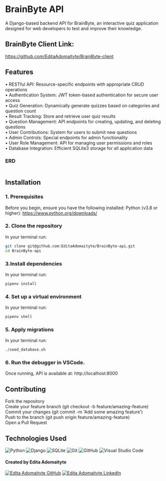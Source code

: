 # BrainByte API

A Django-based backend API for BrainByte, an interactive quiz application designed for web developers to test and improve their knowledge.

## BrainByte Client Link:
https://github.com/EditaAdomaityte/BrainByte-client

## Features
<p>
• RESTful API: Resource-specific endpoints with appropriate CRUD operations<br>
• Authentication System: JWT token-based authentication for secure user access<br>
• Quiz Generation: Dynamically generate quizzes based on categories and question count<br>
• Result Tracking: Store and retrieve user quiz results<br>
• Question Management: API endpoints for creating, updating, and deleting questions<br>
• User Contributions: System for users to submit new questions<br>
• Admin Controls: Special endpoints for admin functionality<br>
• User Role Management: API for managing user permissions and roles<br>
• Database Integration: Efficient SQLite3 storage for all application data<br>
</p>

### ERD

<img src="./src/pages/ERD.png" alt="">

## Installation

### 1. Prerequisites

Before you begin, ensure you have the following installed:
Python (v3.8 or higher):
https://www.python.org/downloads/

### 2. Clone the repository
In your terminal run:
```sh
git clone git@github.com:EditaAdomaityte/BrainByte-api.git
cd BrainByte-api
```
### 3.Install dependencies
In your terminal run:
```sh
pipenv install
```

### 4. Set up a virtual environment
In your terminal run:
```sh
pipenv shell
```

### 5. Apply migrations
In your terminal run:
```sh
./seed_database.sh
```
### 6. Run the debugger in VSCode.
 Once running, API is available at: http://localhost:8000

## Contributing
<p> 
Fork the repository<br>
Create your feature branch (git checkout -b feature/amazing-feature)<br>
Commit your changes (git commit -m 'Add some amazing feature')<br>
Push to the branch (git push origin feature/amazing-feature)<br>
Open a Pull Request<br>
</p>

## Technologies Used
![Python](https://img.shields.io/badge/python%20-%2314354C.svg?&style=for-the-badge&logo=python&logoColor=white) 
![Django](https://img.shields.io/badge/django%20-%23092E20.svg?&style=for-the-badge&logo=django&logoColor=white)
![SQLite](https://img.shields.io/badge/sqlite-%2307405e.svg?&style=for-the-badge&logo=sqlite&logoColor=white)
![Git](https://img.shields.io/badge/git%20-%23F05033.svg?&style=for-the-badge&logo=git&logoColor=white) 
![GitHub](https://img.shields.io/badge/github%20-%23121011.svg?&style=for-the-badge&logo=github&logoColor=white) 
![Visual Studio Code](https://img.shields.io/badge/VSCode%20-%23007ACC.svg?&style=for-the-badge&logo=visual-studio-code&logoColor=white)


#### Created by Edita Adomaityte
<a href="https://github.com/EditaAdomaityte" target="_blank"><img src="https://img.shields.io/badge/github%20-%23121011.svg?&style=for-the-badge&logo=github&logoColor=white" alt="Edita Adomaityte GitHub" style="height: auto !important;width: auto !important;" /></a> <a href="https://linkedin.com/in/edita-adomaityte" target="_blank"><img src="https://img.shields.io/badge/linkedin%20-%230077B5.svg?&style=for-the-badge&logo=linkedin&logoColor=white" alt="Edita Adomaityte LinkedIn" style="height: auto !important;width: auto !important;" /></a>
